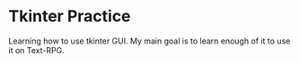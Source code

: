 # Tkinter Practice

Learning how to use tkinter GUI. My main goal is to learn enough of it to use it on Text-RPG.